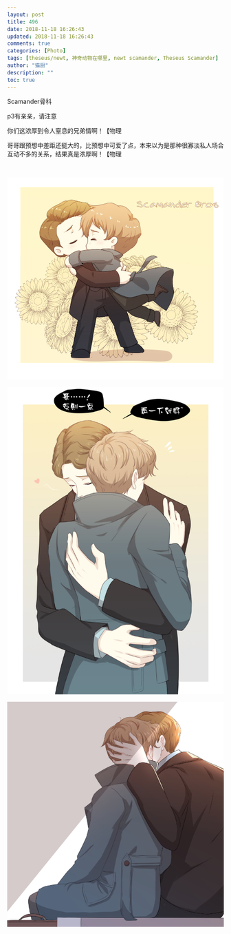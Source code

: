 ```yaml
---
layout: post
title: 496
date: 2018-11-18 16:26:43
updated: 2018-11-18 16:26:43
comments: true
categories: [Photo]
tags: [theseus/newt, 神奇动物在哪里, newt scamander, Theseus Scamander]
author: "猫厨"
description: ""
toc: true
---
```


<p>Scamander骨科<br /></p> 
<p>p3有亲亲，请注意</p> 
<p>你们这浓厚到令人窒息的兄弟情啊！【物理</p> 
<p>哥哥跟预想中差距还挺大的，比预想中可爱了点，本来以为是那种很寡淡私人场合互动不多的关系，结果真是浓厚啊！【物理</p> 
<p><br /></p>

![](https://raw.githubusercontent.com/alicewish/meowchain247/master/img_cVZNdzJtQk9JV2M3OVZjM1lsQTZkdlZ4SjBqUVNMUXdVdUFiVjk4WkdlSFV1aEREZnd0aW9RPT0.jpg)

![](https://raw.githubusercontent.com/alicewish/meowchain247/master/img_cVZNdzJtQk9JV2M3OVZjM1lsQTZka1k4T3RSblBOYVNYaW5qdzBrTUM5ZVBjb1FENnNyeFp3PT0.jpg)

![](https://raw.githubusercontent.com/alicewish/meowchain247/master/img_cVZNdzJtQk9JV2M3OVZjM1lsQTZkaUdTOFV3eEFWeVEyWHJPN3hwbndMdGZIc1JsZzdJOVJBPT0.jpg)